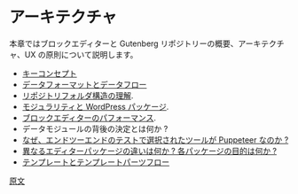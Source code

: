 <!-- 
# Architecture
 -->
# アーキテクチャ

<!-- 
Let’s look at the big picture and the architectural and UX principles of the block editor and the Gutenberg repository.
 -->
本章ではブロックエディターと Gutenberg リポジトリーの概要、アーキテクチャ、UX の原則について説明します。

<!-- 
- [Key Concepts](/docs/explanations/architecture/key-concepts.md)
- [Data Format And Data Flow](/docs/explanations/architecture/data-flow.md)
- [Understand the repository folder structure](/docs/contributors/folder-structure.md).
- [Modularity and WordPress Packages](/docs/explanations/architecture/modularity.md).
- [Block Editor Performance](/docs/explanations/architecture/performance.md).
- What are the decision decisions behind the Data Module?
- [Why is Puppeteer the tool of choice for end-to-end tests?](/docs/explanations/architecture/automated-testing.md)
- [What's the difference between the different editor packages? What's the purpose of each package?](/docs/explanations/architecture/modularity.md#whats-the-difference-between-the-different-editor-packages-whats-the-purpose-of-each-package)
- [Template and template parts flows](/docs/explanations/architecture/fse-templates.md)
 -->
- [キーコンセプト](https://ja.wordpress.org/team/handbook/block-editor/architecture/key-concepts/)
- [データフォーマットとデータフロー](https://ja.wordpress.org/team/handbook/block-editor/architecture/data-flow/)
- [リポジトリフォルダ構造の理解](https://ja.wordpress.org/team/handbook/block-editor/principles/architecture/folder-structure/).
- [モジュラリティと WordPress パッケージ](https://ja.wordpress.org/team/handbook/block-editor/principles/architecture/modularity).
- [ブロックエディターのパフォーマンス](https://ja.wordpress.org/team/handbook/block-editor/principles/architecture/performance).
- データモジュールの背後の決定とは何か ?
- [なぜ、エンドツーエンドのテストで選択されたツールが Puppeteer なのか ?](https://ja.wordpress.org/team/handbook/block-editor/principles/architecture/automated-testing)
- [異なるエディターパッケージの違いは何か ? 各パッケージの目的は何か ?](https://ja.wordpress.org/team/handbook/block-editor/principles/architecture/modularity#whats-the-difference-between-the-different-editor-packages-whats-the-purpose-of-each-package)
- [テンプレートとテンプレートパーツフロー](https://ja.wordpress.org/team/handbook/block-editor/principles/architecture/fse-templates/)

[原文](https://github.com/WordPress/gutenberg/blob/HEAD/docs/explanations/architecture/README.md)
